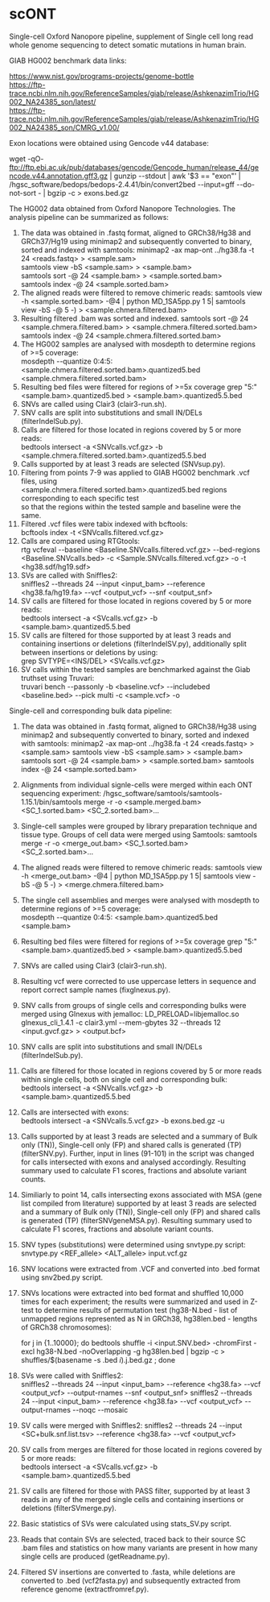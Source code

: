 # scONT
Single-cell Oxford Nanopore pipeline, supplement of Single cell long read whole genome sequencing to detect somatic mutations in human brain.

GIAB HG002 benchmark data links:

https://www.nist.gov/programs-projects/genome-bottle  
https://ftp-trace.ncbi.nlm.nih.gov/ReferenceSamples/giab/release/AshkenazimTrio/HG002_NA24385_son/latest/  
https://ftp-trace.ncbi.nlm.nih.gov/ReferenceSamples/giab/release/AshkenazimTrio/HG002_NA24385_son/CMRG_v1.00/  

Exon locations were obtained using Gencode v44 database:

wget -qO- ftp://ftp.ebi.ac.uk/pub/databases/gencode/Gencode_human/release_44/gencode.v44.annotation.gff3.gz | gunzip --stdout | awk '$3 == "exon"' | /hgsc_software/bedops/bedops-2.4.41/bin/convert2bed --input=gff --do-not-sort - | bgzip -c > exons.bed.gz


The HG002 data obtained from Oxford Nanopore Technologies. The analysis pipeline can be summarized as follows:  
  1. The data was obtained in .fastq format, aligned to GRCh38/Hg38 and GRCh37/Hg19 using minimap2 and subsequently converted to binary, sorted and indexed with samtools:
     minimap2 -ax map-ont ../hg38.fa -t 24 <reads.fastq> > <sample.sam>  
     samtools view -bS <sample.sam> > <sample.bam>  
     samtools sort -@ 24 <sample.bam> > <sample.sorted.bam>  
     samtools index -@ 24 <sample.sorted.bam>
  2. The aligned reads were filtered to remove chimeric reads:
     samtools view -h <sample.sorted.bam> -@4 | python MD_1SA5pp.py 1 5| samtools view -bS -@ 5 -) > <sample.chmera.filtered.bam>
  3. Resulting filtered .bam was sorted and indexed.
     samtools sort -@ 24 <sample.chmera.filtered.bam> > <sample.chmera.filtered.sorted.bam>
     samtools index -@ 24 <sample.chmera.filtered.sorted.bam> 
  5. The HG002 samples are analysed with mosdepth to determine regions of >=5 coverage:  
     mosdepth --quantize 0:4:5:  <sample.chmera.filtered.sorted.bam>.quantized5.bed <sample.chmera.filtered.sorted.bam>
  6. Resulting bed files were filtered for regions of >=5x coverage
     grep "5:" <sample.bam>.quantized5.bed > <sample.bam>.quantized5.5.bed
  7. SNVs are called using Clair3 (clair3-run.sh).  
  8. SNV calls are split into substitutions and small IN/DELs (filterIndelSub.py).  
  9. Calls are filtered for those located in regions covered by 5 or more reads:  
     bedtools intersect -a <SNVcalls.vcf.gz> -b <sample.chmera.filtered.sorted.bam>.quantized5.5.bed  
  10. Calls supported by at least 3 reads are selected (SNVsup.py).   
  11. Filtering from points 7-9 was applied to GIAB HG002 benchmark .vcf files, using  
     <sample.chmera.filtered.sorted.bam>.quantized5.bed regions corresponding to each specific test  
     so that the regions within the tested sample and baseline were the same.  
  12. Filtered .vcf files were tabix indexed with bcftools:  
     bcftools index -t <SNVcalls.filtered.vcf.gz>
  13. Calls are compared using RTGtools:  
      rtg vcfeval --baseline  <Baseline.SNVcalls.filtered.vcf.gz> --bed-regions <Baseline.SNVcalls.bed> -c <Sample.SNVcalls.filtered.vcf.gz> -o <output> -t <hg38.sdf/hg19.sdf>
  14. SVs are called with Sniffles2:  
      sniffles2 --threads 24 --input <input_bam> --reference <hg38.fa/hg19.fa> --vcf <output_vcf> --snf <output_snf>
  15. SV calls are filtered for those located in regions covered by 5 or more reads:  
      bedtools intersect -a <SVcalls.vcf.gz> -b <sample.bam>.quantized5.5.bed
  16. SV calls are filtered for those supported by at least 3 reads and containing insertions or deletions (filterIndelSV.py), additionally split between insertions or deletions by using:  
      grep SVTYPE=<INS/DEL> <SVcalls.vcf.gz>
  17. SV calls within the tested samples are benchmarked against the Giab truthset using Truvari:  
      truvari bench --passonly -b <baseline.vcf> --includebed <baseline.bed>  --pick multi -c <sample.vcf> -o	<output>

Single-cell and corresponding bulk data pipeline:
  1. The data was obtained in .fastq format, aligned to GRCh38/Hg38 using minimap2 and subsequently converted to binary, sorted and indexed with samtools:
     minimap2 -ax map-ont ../hg38.fa -t 24 <reads.fastq> > <sample.sam>
     samtools view -bS <sample.sam> > <sample.bam>
     samtools sort -@ 24 <sample.bam> > <sample.sorted.bam>
     samtools index -@ 24 <sample.sorted.bam>
  2. Alignments from individual signle-cells were merged within each ONT sequencing experiment:
     /hgsc_software/samtools/samtools-1.15.1/bin/samtools merge -r -o <sample.merged.bam> <SC_1.sorted.bam> <SC_2.sorted.bam>...
  3. Single-cell samples were grouped by library preparation technique and tissue type. Groups of cell data were merged using Samtools:
     samtools merge -r -o <merge_out.bam> <SC_1.sorted.bam> <SC_2.sorted.bam>...
  4. The aligned reads were filtered to remove chimeric reads:
     samtools view -h <merge_out.bam> -@4 | python MD_1SA5pp.py 1 5| samtools view -bS -@ 5 -) > <merge.chmera.filtered.bam>
  5. The single cell assemblies and merges were analysed with mosdepth to determine regions of >=5 coverage:  
     mosdepth --quantize 0:4:5:  <sample.bam>.quantized5.bed <sample.bam>
  6. Resulting bed files were filtered for regions of >=5x coverage
     grep "5:" <sample.bam>.quantized5.bed > <sample.bam>.quantized5.5.bed
  7. SNVs are called using Clair3 (clair3-run.sh).
  8. Resulting vcf were corrected to use uppercase letters in sequence and report correct sample names (fixglnexus.py).
  9. SNV calls from groups of single cells and corresponding bulks were merged using Glnexus with jemalloc:
       LD_PRELOAD=libjemalloc.so glnexus_cli_1.4.1 -c clair3.yml --mem-gbytes 32 --threads 12 <input.gvcf.gz> > <output.bcf>
  10. SNV calls are split into substitutions and small IN/DELs (filterIndelSub.py).  
  11. Calls are filtered for those located in regions covered by 5 or more reads within single cells, both on single cell and corresponding bulk:  
     bedtools intersect -a <SNVcalls.vcf.gz> -b <sample.bam>.quantized5.5.bed
  13. Calls are intersected with exons:  
     bedtools intersect -a <SNVcalls.5.vcf.gz> -b exons.bed.gz -u
  14. Calls supported by at least 3 reads are selected and a summary of Bulk only (TN)), Single-cell only (FP) and shared calls is generated (TP) (filterSNV.py). Further, input in lines (91-101) in the script was changed for calls intersected with exons and analysed accordingly.
      Resulting summary used to calculate F1 scores, fractions and absolute variant counts.
  15. Similiarly to point 14, calls intersecting exons associated with MSA (gene list compiled from literature) supported by at least 3 reads are selected and a summary of Bulk only (TN)), Single-cell only (FP) and shared calls is generated (TP) (filterSNVgeneMSA.py).
      Resulting summary used to calculate F1 scores, fractions and absolute variant counts.
  16. SNV types (substitutions) were determined using snvtype.py script:
      snvtype.py <REF_allele> <ALT_allele> input.vcf.gz
  17. SNV locations were extracted from .VCF and converted into .bed format using snv2bed.py script.
  18. SNVs locations were extracted into bed format and shuffled 10,000 times for each experiment; the results were summarized and used in Z-test to determine results of permutation test (hg38-N.bed - list of unmapped regions represented as N in GRCh38, hg38len.bed - lengths of GRCh38 chromosomes):

       for j in {1..10000}; do bedtools shuffle -i <input.SNV.bed> -chromFirst -excl hg38-N.bed -noOverlapping -g hg38len.bed | bgzip -c > shuffles/$(basename -s .bed $i).$j.bed.gz ; done
     
  19. SVs were called with Sniffles2:  
      sniffles2 --threads 24 --input <input_bam> --reference <hg38.fa> --vcf <output_vcf> --output-rnames --snf <output_snf>
      sniffles2 --threads 24 --input <input_bam> --reference <hg38.fa> --vcf <output_vcf> --output-rnames --noqc --mosaic
  20. SV calls were merged with Sniffles2:
      sniffles2 --threads 24 --input <SC+bulk.snf.list.tsv> --reference <hg38.fa> --vcf <output_vcf>
  21. SV calls from merges are filtered for those located in regions covered by 5 or more reads:  
      bedtools intersect -a <SVcalls.vcf.gz> -b <sample.bam>.quantized5.5.bed
  22. SV calls are filtered for those with PASS filter, supported by at least 3 reads in any of the merged single cells and containing insertions or deletions (filterSVmerge.py).
  23. Basic statistics of SVs were calculated using stats_SV.py script.
  25. Reads that contain SVs are selected, traced back to their source SC .bam files and statistics on how many variants are present in how many single cells are produced (getReadname.py).
  26. Filtered SV insertions are converted to .fasta, while deletions are converted to .bed (vcf2fasta.py) and subsequently extracted from reference genome (extractfromref.py). 
